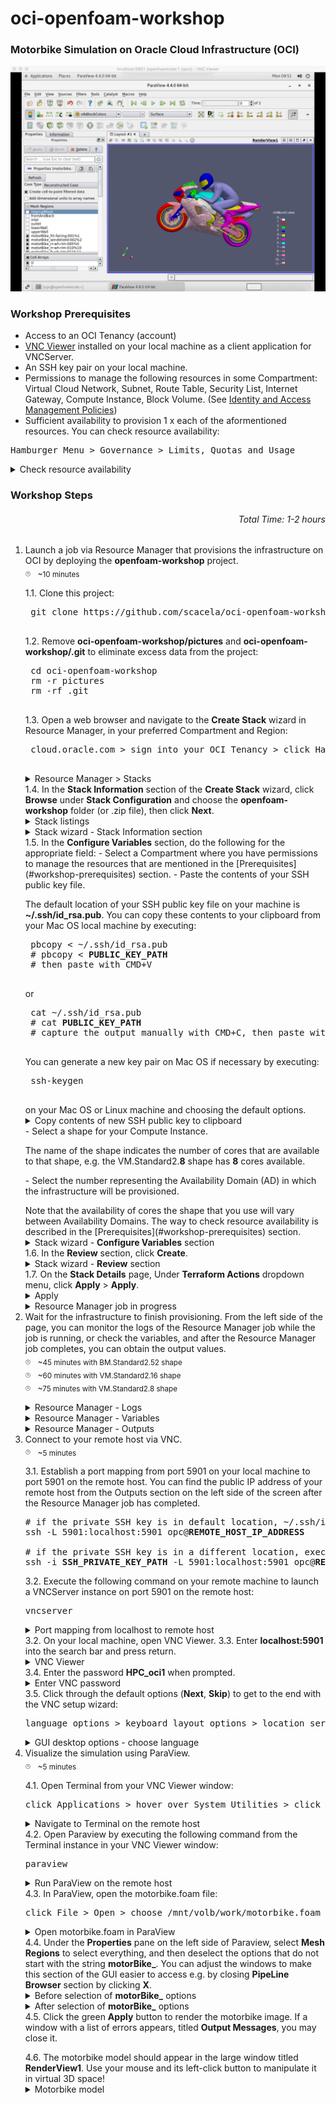 # oci-openfoam-workshop

### Motorbike Simulation on Oracle Cloud Infrastructure (OCI)
<div style="text-align:center">
	<img src="./pictures/post-resourcemanager-deployment/13-paraview-motorbike.png"
	/>
</div>

### Workshop Prerequisites
- Access to an OCI Tenancy (account)
- [VNC Viewer](https://www.realvnc.com/en/connect/download/viewer/) installed on your local machine as a client application for VNCServer.
- An SSH key pair on your local machine.
- Permissions to manage the following resources in some Compartment: Virtual Cloud Network, Subnet, Route Table, Security List, Internet Gateway, Compute Instance, Block Volume. (See [Identity and Access Management Policies](https://docs.oracle.com/en-us/iaas/data-safe/doc/iam-policies.html))
- Sufficient availability to provision 1 x each of the aformentioned resources. You can check resource availability:
<pre>
Hamburger Menu &gt Governance &gt Limits, Quotas and Usage
</pre>
<details>
	<summary>Check resource availability</summary>
<div style="text-align:center"><img src="./pictures/pre-resourcemanager-deployment/limits/01-governance-limits.png"/></div>
<p></p>
<div style="text-align:center"><img src="./pictures/pre-resourcemanager-deployment/limits/02-check-availability-1.png"/></div>
<p></p>
<div style="text-align:center"><img src="./pictures/pre-resourcemanager-deployment/limits/03-check-availability-2.png"/></div>
</details>

### Workshop Steps
###### <p align="right">Total Time: 1-2 hours</p>
1. Launch a job via Resource Manager that provisions the infrastructure on OCI by deploying the <b>openfoam-workshop</b> project.\
	<sub><sup><sub>:clock3:</sub></sup></sub>
	&nbsp;
	<sub>~10 minutes</sub>
	<p></p>
	1.1. Clone this project:
	<p></p>
	<pre>
	git clone https://github.com/scacela/oci-openfoam-workshop
	</pre>
	<p></p>
	1.2. Remove <b>oci-openfoam-workshop/pictures</b> and <b>oci-openfoam-workshop/.git</b> to eliminate excess data from the project:
	<p></p>
	<pre>
	cd oci-openfoam-workshop
	rm -r pictures
	rm -rf .git
	</pre>
	1.3. Open a web browser and navigate to the <b>Create Stack</b> wizard in Resource Manager, in your preferred Compartment and Region:
	<p></p>
	<pre>
	cloud.oracle.com &gt sign into your OCI Tenancy &gt click Hamburger Menu &gt hover over <b>Resource Manager</b> &gt click <b>Stacks</b> &gt choose your Compartment from the dropdown menu under <b>List Scope</b> &gt click <b>Create Stack</b>
	</pre>
	<details>
		<summary>Resource Manager &gt Stacks</summary>
	<div style="text-align:center"><img src="./pictures/pre-resourcemanager-deployment/02-resourcemanager-stacks.png"/></div>
	</details>
	</pre>
	1.4. In the <b>Stack Information</b> section of the <b>Create Stack</b> wizard, click <b>Browse</b> under <b>Stack Configuration</b> and choose the <b>openfoam-workshop</b> folder (or .zip file), then click <b>Next</b>.
	<details>
		<summary>Stack listings</summary>
	<div style="text-align:center"><img src="./pictures/pre-resourcemanager-deployment/03-resourcemanager-stack-listings.png"/></div>
	</details>
	<details>
		<summary>Stack wizard - Stack Information section</summary>
	<div style="text-align:center"><img src="./pictures/pre-resourcemanager-deployment/04-resourcemanager-stack-wizard-before-file-drop.png"/></div>
	<p></p>
	<div style="text-align:center"><img src="./pictures/pre-resourcemanager-deployment/05-resourcemanager-stack-wizard-after-file-drop.png"/></div>
	</details>
	1.5. In the <b>Configure Variables</b> section, do the following for the appropriate field:
	- Select a Compartment where you have permissions to manage the resources that are mentioned in the [Prerequisites](#workshop-prerequisites) section.
	- Paste the contents of your SSH public key file.
	<p></p>
	The default location of your SSH public key file on your machine is <b>~/.ssh/id_rsa.pub</b>. You can copy these contents to your clipboard from your Mac OS local machine by executing:
		<p></p>
	<pre>
	pbcopy &lt ~/.ssh/id_rsa.pub
	# pbcopy &lt <b>PUBLIC_KEY_PATH</b>
	# then paste with CMD+V
	</pre>
	<p>or</p>
	<pre>
	cat ~/.ssh/id_rsa.pub
	# cat <b>PUBLIC_KEY_PATH</b>
	# capture the output manually with CMD+C, then paste with CMD+V
	</pre>
		<p>You can generate a new key pair on Mac OS if necessary by executing:</p>
	<pre>
	ssh-keygen
	</pre>
		on your Mac OS or Linux machine and choosing the default options.
	<details>
		<summary>Copy contents of new SSH public key to clipboard</summary>
	<div style="text-align:center"><img src="./pictures/pre-resourcemanager-deployment/06-ssh-key-create-and-copy.png"/></div>
	</details>
	- Select a shape for your Compute Instance.
	<p></p>
	The name of the shape indicates the number of cores that are available to that shape, e.g. the VM.Standard2.<b>8</b> shape has <b>8</b> cores available.
	<p></p>
	- Select the number representing the Availability Domain (AD) in which the infrastructure will be provisioned.
	<p></p>
	Note that the availability of cores the shape that you use will vary between Availability Domains. The way to check resource availability is described in the [Prerequisites](#workshop-prerequisites) section.
	<details>
		<summary>Stack wizard - <b>Configure Variables</b> section</summary>
	<div style="text-align:center"><img src="./pictures/pre-resourcemanager-deployment/07-resourcemanager-stack-wizard-variables.png"/></div>
	</details>
	1.6. In the <b>Review</b> section, click <b>Create</b>.
	<details>
		<summary>Stack wizard - <b>Review</b> section</summary>
	<div style="text-align:center"><img src="./pictures/pre-resourcemanager-deployment/08-resourcemanager-stack-wizard-review.png"/></div>
	</details>
	1.7. On the <b>Stack Details</b> page, Under <b>Terraform Actions</b> dropdown menu, click <b>Apply</b> > <b>Apply</b>.
	<details>
		<summary>Apply</summary>
	<div style="text-align:center"><img src="./pictures/pre-resourcemanager-deployment/09-resourcemanager-stack-apply-1.png"/></div>
	<p></p>
	<div style="text-align:center"><img src="./pictures/pre-resourcemanager-deployment/10-resourcemanager-stack-apply-2.png"/></div>
	</details>
	<details>
		<summary>Resource Manager job in progress</summary>
	<div style="text-align:center"><img src="./pictures/pre-resourcemanager-deployment/11-resourcemanager-job-in-progress.png"/></div>
	</details>
2. Wait for the infrastructure to finish provisioning.
	From the left side of the page, you can monitor the logs of the Resource Manager job while the job is running, or check the variables, and after the Resource Manager job completes, you can obtain the output values.\
	<sub><sup><sub>:clock3:</sub></sup></sub>
	&nbsp;
	<sub>~45 minutes with BM.Standard2.52 shape</sub>\
	<sub><sup><sub>:clock3:</sub></sup></sub>
	&nbsp;
	<sub>~60 minutes with VM.Standard2.16 shape</sub>\
	<sub><sup><sub>:clock3:</sub></sup></sub>
	&nbsp;
	<sub>~75 minutes with VM.Standard2.8 shape</sub>
	<p></p>
	<details>
		<summary>Resource Manager - Logs</summary>
	<div style="text-align:center"><img src="./pictures/post-resourcemanager-deployment/01-resource-manager-logs.png"/></div>
	</details>
	<details>
		<summary>Resource Manager - Variables</summary>
	<div style="text-align:center"><img src="./pictures/post-resourcemanager-deployment/02-resource-manager-variables.png"/></div>
	</details>
	<details>
		<summary>Resource Manager - Outputs</summary>
	<div style="text-align:center"><img src="./pictures/post-resourcemanager-deployment/03-resource-manager-outputs.png"/></div>
	</details>
3.	Connect to your remote host via VNC.\
	<sub><sup><sub>:clock3:</sub></sup></sub>
	&nbsp;
	<sub>~5 minutes</sub>
	<p></p>
	3.1. Establish a port mapping from port 5901 on your local machine to port 5901 on the remote host. You can find the public IP address of your remote host from the Outputs section on the left side of the screen after the Resource Manager job has completed.
	<p></p>
	<pre>
	# if the private SSH key is in default location, ~/.ssh/id_rsa
	ssh -L 5901:localhost:5901 opc@<b>REMOTE_HOST_IP_ADDRESS</b>
	&nbsp;
	# if the private SSH key is in a different location, execute:
	ssh -i <b>SSH_PRIVATE_KEY_PATH</b> -L 5901:localhost:5901 opc@<b>REMOTE_HOST_IP_ADDRESS</b>
	</pre>
	<p></p>
	3.2. Execute the following command on your remote machine to launch a VNCServer instance on port 5901 on the remote host:
	<p></p>
	<pre>
	vncserver
	</pre>
	<details>
		<summary>Port mapping from localhost to remote host</summary>
	<div style="text-align:center"><img src="./pictures/post-resourcemanager-deployment/04-vnc-connection-port-mapping.png"/></div>
	</details>
	3.2. On your local machine, open VNC Viewer.
	3.3. Enter <b>localhost:5901</b> into the search bar and press return.
	<details>
		<summary>VNC Viewer</summary>
	<div style="text-align:center"><img src="./pictures/post-resourcemanager-deployment/05-vnc-connection-vnc-viewer.png"/></div>
	</details>
	3.4. Enter the password <b>HPC_oci1</b> when prompted.
	<details>
		<summary>Enter VNC password</summary>
	<div style="text-align:center"><img src="./pictures/post-resourcemanager-deployment/06-vnc-connection-enter-password.png"/></div>
	</details>
	3.5. Click through the default options (<b>Next</b>, <b>Skip</b>) to get to the end with the VNC setup wizard:
	<p></p>
	<pre>
	language options &gt keyboard layout options &gt location services options &gt connect online accounts options
	</pre>
	<details>
		<summary>GUI desktop options - choose language</summary>
	<div style="text-align:center"><img src="./pictures/post-resourcemanager-deployment/07-vnc-connection-choose-language.png"/></div>
	</details>
4.	Visualize the simulation using ParaView.\
	<sub><sup><sub>:clock3:</sub></sup></sub>
	&nbsp;
	<sub>~5 minutes</sub>
	<p></p>
	4.1. Open Terminal from your VNC Viewer window:
	<p></p>
	<pre>
	click Applications &gt hover over System Utilities &gt click Terminal
	</pre>
	<details>
		<summary>Navigate to Terminal on the remote host</summary>
	<div style="text-align:center"><img src="./pictures/post-resourcemanager-deployment/08-vnc-connection-nav-to-terminal.png"/></div>
	</details>
	4.2. Open Paraview by executing the following command from the Terminal instance in your VNC Viewer window:
	<p></p>
	<pre>
	paraview
	</pre>
	<details>
		<summary>Run ParaView on the remote host</summary>
	<div style="text-align:center"><img src="./pictures/post-resourcemanager-deployment/09-vnc-connection-run-paraview.png"/></div>
	</details>
	4.3. In ParaView, open the motorbike.foam file:
	<p></p>
	<pre>
	click File > Open > choose /mnt/volb/work/motorbike.foam
	</pre>
	<details>
		<summary>Open motorbike.foam in ParaView</summary>
	<div style="text-align:center"><img src="./pictures/post-resourcemanager-deployment/10-paraview-open-motorbike-file.png"/></div>
	</details>
	4.4. Under the <b>Properties</b> pane on the left side of Paraview, select <b>Mesh Regions</b> to select everything, and then deselect the options that do not start with the string <b>motorBike_</b>. You can adjust the windows to make this section of the GUI easier to access e.g. by closing <b>PipeLine Browser</b> section by clicking <b>X</b>.
	<details>
		<summary>Before selection of <b>motorBike_</b> options</summary>
		<div style="text-align:center"><img src="./pictures/post-resourcemanager-deployment/11-paraview-before-select.png"/></div>
	</details>
	<details>
		<summary>After selection of <b>motorBike_</b> options</summary>
	<div style="text-align:center"><img src="./pictures/post-resourcemanager-deployment/12-paraview-after-select.png"/></div>
	</details>
	4.5. Click the green <b>Apply</b> button to render the motorbike image. If a window with a list of errors appears, titled <b>Output Messages</b>, you may close it.
	<p></p>
	4.6. The motorbike model should appear in the large window titled <b>RenderView1</b>. Use your mouse and its left-click button to manipulate it in virtual 3D space!
	<details>
		<summary>Motorbike model</summary>
	<div style="text-align:center"><img src="./pictures/post-resourcemanager-deployment/13-paraview-motorbike.png"/></div>
	</details>
